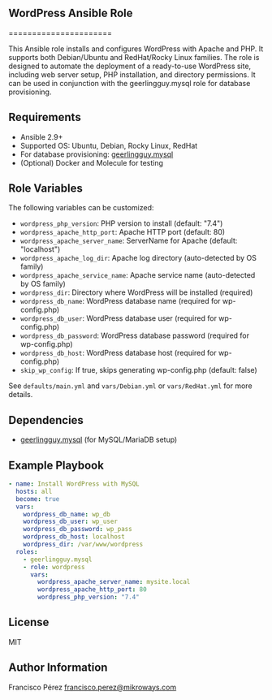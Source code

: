 ## WordPress Ansible Role
======================

This Ansible role installs and configures WordPress with Apache and PHP. It supports both Debian/Ubuntu and RedHat/Rocky Linux families. The role is designed to automate the deployment of a ready-to-use WordPress site, including web server setup, PHP installation, and directory permissions. It can be used in conjunction with the geerlingguy.mysql role for database provisioning.

Requirements
------------
- Ansible 2.9+
- Supported OS: Ubuntu, Debian, Rocky Linux, RedHat
- For database provisioning: [geerlingguy.mysql](https://galaxy.ansible.com/geerlingguy/mysql)
- (Optional) Docker and Molecule for testing

Role Variables
--------------
The following variables can be customized:

- `wordpress_php_version`: PHP version to install (default: "7.4")
- `wordpress_apache_http_port`: Apache HTTP port (default: 80)
- `wordpress_apache_server_name`: ServerName for Apache (default: "localhost")
- `wordpress_apache_log_dir`: Apache log directory (auto-detected by OS family)
- `wordpress_apache_service_name`: Apache service name (auto-detected by OS family)
- `wordpress_dir`: Directory where WordPress will be installed (required)
- `wordpress_db_name`: WordPress database name (required for wp-config.php)
- `wordpress_db_user`: WordPress database user (required for wp-config.php)
- `wordpress_db_password`: WordPress database password (required for wp-config.php)
- `wordpress_db_host`: WordPress database host (required for wp-config.php)
- `skip_wp_config`: If true, skips generating wp-config.php (default: false)

See `defaults/main.yml` and `vars/Debian.yml` or `vars/RedHat.yml` for more details.

Dependencies
------------
- [geerlingguy.mysql](https://galaxy.ansible.com/geerlingguy/mysql) (for MySQL/MariaDB setup)

Example Playbook
----------------
```yaml
- name: Install WordPress with MySQL
  hosts: all
  become: true
  vars:
    wordpress_db_name: wp_db
    wordpress_db_user: wp_user
    wordpress_db_password: wp_pass
    wordpress_db_host: localhost
    wordpress_dir: /var/www/wordpress
  roles:
    - geerlingguy.mysql
    - role: wordpress
      vars:
        wordpress_apache_server_name: mysite.local
        wordpress_apache_http_port: 80
        wordpress_php_version: "7.4"
```

License
-------
MIT

Author Information
------------------
Francisco Pérez <francisco.perez@mikroways.com>
